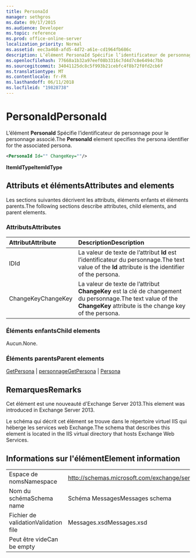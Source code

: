 ```yaml
---
title: PersonaId
manager: sethgros
ms.date: 09/17/2015
ms.audience: Developer
ms.topic: reference
ms.prod: office-online-server
localization_priority: Normal
ms.assetid: eec3a468-afd5-4d72-a61e-cd1964fb686c
description: L’élément PersonaId Spécifie l’identificateur de personnage pour le personnage associé.
ms.openlocfilehash: 77668a1b32a97eef08b3316c7d4d7c8e6494c7bb
ms.sourcegitcommit: 34041125dc8c5f993b21cebfc4f8b72f0fd2cb6f
ms.translationtype: MT
ms.contentlocale: fr-FR
ms.lasthandoff: 06/11/2018
ms.locfileid: "19828738"
---
```

# <a name="personaid"></a><span data-ttu-id="9eb4a-103">PersonaId</span><span class="sxs-lookup"><span data-stu-id="9eb4a-103">PersonaId</span></span>

<span data-ttu-id="9eb4a-104">L’élément **PersonaId** Spécifie l’identificateur de personnage pour le personnage associé.</span><span class="sxs-lookup"><span data-stu-id="9eb4a-104">The **PersonaId** element specifies the persona identifier for the associated persona.</span></span> 
  
```XML
<PersonaId Id="" ChangeKey=""/>
```

 <span data-ttu-id="9eb4a-105">**ItemIdType**</span><span class="sxs-lookup"><span data-stu-id="9eb4a-105">**ItemIdType**</span></span>
## <a name="attributes-and-elements"></a><span data-ttu-id="9eb4a-106">Attributs et éléments</span><span class="sxs-lookup"><span data-stu-id="9eb4a-106">Attributes and elements</span></span>

<span data-ttu-id="9eb4a-107">Les sections suivantes décrivent les attributs, éléments enfants et éléments parents.</span><span class="sxs-lookup"><span data-stu-id="9eb4a-107">The following sections describe attributes, child elements, and parent elements.</span></span>
  
### <a name="attributes"></a><span data-ttu-id="9eb4a-108">Attributs</span><span class="sxs-lookup"><span data-stu-id="9eb4a-108">Attributes</span></span>

|<span data-ttu-id="9eb4a-109">**Attribut**</span><span class="sxs-lookup"><span data-stu-id="9eb4a-109">**Attribute**</span></span>|<span data-ttu-id="9eb4a-110">**Description**</span><span class="sxs-lookup"><span data-stu-id="9eb4a-110">**Description**</span></span>|
|:-----|:-----|
|<span data-ttu-id="9eb4a-111">ID</span><span class="sxs-lookup"><span data-stu-id="9eb4a-111">Id</span></span>  <br/> |<span data-ttu-id="9eb4a-112">La valeur de texte de l’attribut **Id** est l’identificateur du personnage.</span><span class="sxs-lookup"><span data-stu-id="9eb4a-112">The text value of the **Id** attribute is the identifier of the persona.</span></span>  <br/> |
|<span data-ttu-id="9eb4a-113">ChangeKey</span><span class="sxs-lookup"><span data-stu-id="9eb4a-113">ChangeKey</span></span>  <br/> |<span data-ttu-id="9eb4a-114">La valeur de texte de l’attribut **ChangeKey** est la clé de changement du personnage.</span><span class="sxs-lookup"><span data-stu-id="9eb4a-114">The text value of the **ChangeKey** attribute is the change key of the persona.</span></span>  <br/> |
   
### <a name="child-elements"></a><span data-ttu-id="9eb4a-115">Éléments enfants</span><span class="sxs-lookup"><span data-stu-id="9eb4a-115">Child elements</span></span>

<span data-ttu-id="9eb4a-116">Aucun.</span><span class="sxs-lookup"><span data-stu-id="9eb4a-116">None.</span></span>
  
### <a name="parent-elements"></a><span data-ttu-id="9eb4a-117">Éléments parents</span><span class="sxs-lookup"><span data-stu-id="9eb4a-117">Parent elements</span></span>

<span data-ttu-id="9eb4a-118">[GetPersona](getpersona.md) | [personnage](persona.md)</span><span class="sxs-lookup"><span data-stu-id="9eb4a-118">[GetPersona](getpersona.md) | [Persona](persona.md)</span></span>
  
## <a name="remarks"></a><span data-ttu-id="9eb4a-119">Remarques</span><span class="sxs-lookup"><span data-stu-id="9eb4a-119">Remarks</span></span>

<span data-ttu-id="9eb4a-120">Cet élément est une nouveauté d'Exchange Server 2013.</span><span class="sxs-lookup"><span data-stu-id="9eb4a-120">This element was introduced in Exchange Server 2013.</span></span>
  
<span data-ttu-id="9eb4a-121">Le schéma qui décrit cet élément se trouve dans le répertoire virtuel IIS qui héberge les services web Exchange.</span><span class="sxs-lookup"><span data-stu-id="9eb4a-121">The schema that describes this element is located in the IIS virtual directory that hosts Exchange Web Services.</span></span>
  
## <a name="element-information"></a><span data-ttu-id="9eb4a-122">Informations sur l'élément</span><span class="sxs-lookup"><span data-stu-id="9eb4a-122">Element information</span></span>

|||
|:-----|:-----|
|<span data-ttu-id="9eb4a-123">Espace de noms</span><span class="sxs-lookup"><span data-stu-id="9eb4a-123">Namespace</span></span>  <br/> |http://schemas.microsoft.com/exchange/services/2006/messages  <br/> |
|<span data-ttu-id="9eb4a-124">Nom du schéma</span><span class="sxs-lookup"><span data-stu-id="9eb4a-124">Schema name</span></span>  <br/> |<span data-ttu-id="9eb4a-125">Schéma Messages</span><span class="sxs-lookup"><span data-stu-id="9eb4a-125">Messages schema</span></span>  <br/> |
|<span data-ttu-id="9eb4a-126">Fichier de validation</span><span class="sxs-lookup"><span data-stu-id="9eb4a-126">Validation file</span></span>  <br/> |<span data-ttu-id="9eb4a-127">Messages.xsd</span><span class="sxs-lookup"><span data-stu-id="9eb4a-127">Messages.xsd</span></span>  <br/> |
|<span data-ttu-id="9eb4a-128">Peut être vide</span><span class="sxs-lookup"><span data-stu-id="9eb4a-128">Can be empty</span></span>  <br/> ||
   

